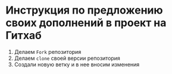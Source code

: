 # Инструкция по предложению своих дополнений в проект на Гитхаб
1. Делаем `Fork` репозитория
2. Делаем `clone` своей версии репозитория
3. Создали новую ветку и в нее вносим изменения
